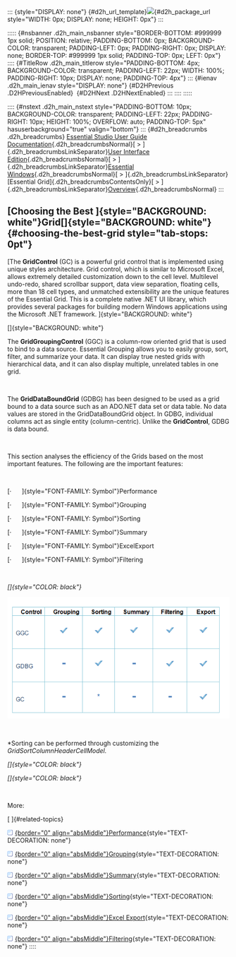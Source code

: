 ::: {style="DISPLAY: none"}
[](ms-xhelp:///?Id=d2h_url_template){#d2h_url_template}![](!package_url!){#d2h_package_url style="WIDTH: 0px; DISPLAY: none; HEIGHT: 0px"}
:::

::::: {#nsbanner .d2h_main_nsbanner style="BORDER-BOTTOM: #999999 1px solid; POSITION: relative; PADDING-BOTTOM: 0px; BACKGROUND-COLOR: transparent; PADDING-LEFT: 0px; PADDING-RIGHT: 0px; DISPLAY: none; BORDER-TOP: #999999 1px solid; PADDING-TOP: 0px; LEFT: 0px"}
:::: {#TitleRow .d2h_main_titlerow style="PADDING-BOTTOM: 4px; BACKGROUND-COLOR: transparent; PADDING-LEFT: 22px; WIDTH: 100%; PADDING-RIGHT: 10px; DISPLAY: none; PADDING-TOP: 4px"}
::: {#ienav .d2h_main_ienav style="DISPLAY: none"}
[](ms-xhelp:///?Id=0999f13d-800d-43a1-953a-0c1d67568214){#D2HPrevious .D2HPreviousEnabled}  [](ms-xhelp:///?Id=44a03471-800c-415b-85a6-07d46d895f34){#D2HNext .D2HNextEnabled}
:::
::::
:::::

:::: {#nstext .d2h_main_nstext style="PADDING-BOTTOM: 10px; BACKGROUND-COLOR: transparent; PADDING-LEFT: 22px; PADDING-RIGHT: 10px; HEIGHT: 100%; OVERFLOW: auto; PADDING-TOP: 5px" hasuserbackground="true" valign="bottom"}
::: {#d2h_breadcrumbs .d2h_breadcrumbs}
[Essential Studio User Guide Documentation](ms-xhelp:///?Id=12457748-09e3-4d74-a240-8e049cedf030){.d2h_breadcrumbsNormal}[ \> ]{.d2h_breadcrumbsLinkSeparator}[User Interface Edition](ms-xhelp:///?Id=c29296b7-531c-413b-a0ec-488ca1f7f669){.d2h_breadcrumbsNormal}[ \> ]{.d2h_breadcrumbsLinkSeparator}[Essential Windows](ms-xhelp:///?Id=e60759d8-47a4-4570-9d7a-16a68d63f2ea){.d2h_breadcrumbsNormal}[ \> ]{.d2h_breadcrumbsLinkSeparator}[Essential Grid]{.d2h_breadcrumbsContentsOnly}[ \> ]{.d2h_breadcrumbsLinkSeparator}[Overview](ms-xhelp:///?Id=7cd84c1e-bfd5-4143-b453-c3eb5a09e350){.d2h_breadcrumbsNormal}
:::

## [Choosing the Best ]{style="BACKGROUND: white"}Grid[]{style="BACKGROUND: white"} {#choosing-the-best-grid style="tab-stops: 0pt"}

[The **GridControl** (GC) is a powerful grid control that is implemented using unique styles architecture. Grid control, which is similar to Microsoft Excel, allows extremely detailed customization down to the cell level. Multilevel undo-redo, shared scrollbar support, data view separation, floating cells, more than 18 cell types, and unmatched extensibility are the unique features of the Essential Grid. This is a complete native .NET UI library, which provides several packages for building modern Windows applications using the Microsoft .NET framework. ]{style="BACKGROUND: white"}

[]{style="BACKGROUND: white"} 

The **GridGroupingControl** (GGC) is a column-row oriented grid that is used to bind to a data source. Essential Grouping allows you to easily group, sort, filter, and summarize your data. It can display true nested grids with hierarchical data, and it can also display multiple, unrelated tables in one grid.

 

The **GridDataBoundGrid** (GDBG) has been designed to be used as a grid bound to a data source such as an ADO.NET data set or data table. No data values are stored in the GridDataBoundGrid object. In GDBG, individual columns act as single entity (column-centric). Unlike the **GridControl**, GDBG is data bound.

 

This section analyses the efficiency of the Grids based on the most important features. The following are the important features:

 

[·      ]{style="FONT-FAMILY: Symbol"}Performance

[·      ]{style="FONT-FAMILY: Symbol"}Grouping

[·      ]{style="FONT-FAMILY: Symbol"}Sorting

[·      ]{style="FONT-FAMILY: Symbol"}Summary

[·      ]{style="FONT-FAMILY: Symbol"}ExcelExport

[·      ]{style="FONT-FAMILY: Symbol"}Filtering

 

*[]{style="COLOR: black"}* 

![](ImagesExt/image91_4.png)

 

\*Sorting can be performed through customizing the *GridSortColumnHeaderCellModel.*

*[]{style="COLOR: black"}* 

*[]{style="COLOR: black"}* 

 

More:

[ ]{#related-topics}

[![](button.gif){border="0" align="absMiddle"}Performance](ms-xhelp:///?Id=44a03471-800c-415b-85a6-07d46d895f34){style="TEXT-DECORATION: none"}

[![](button.gif){border="0" align="absMiddle"}Grouping](ms-xhelp:///?Id=463cac4b-eddc-4dcc-9b93-ed9f1a1c95a0){style="TEXT-DECORATION: none"}

[![](button.gif){border="0" align="absMiddle"}Summary](ms-xhelp:///?Id=695a8044-5532-480c-90ce-7e275ec1dd7d){style="TEXT-DECORATION: none"}

[![](button.gif){border="0" align="absMiddle"}Sorting](ms-xhelp:///?Id=84c79987-bfde-408d-9796-764e6a3d42a2){style="TEXT-DECORATION: none"}

[![](button.gif){border="0" align="absMiddle"}Excel Export](ms-xhelp:///?Id=2490d680-95be-4377-b62b-72b87443806f){style="TEXT-DECORATION: none"}

[![](button.gif){border="0" align="absMiddle"}Filtering](ms-xhelp:///?Id=d3ade745-42c5-4b42-8f29-7eba3d4afa59){style="TEXT-DECORATION: none"}
::::
